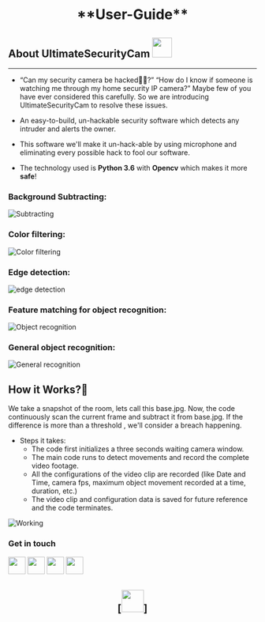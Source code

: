 <h1 align="center" >**User-Guide**</h1>

## About UltimateSecurityCam <img src="https://image.flaticon.com/icons/svg/810/810257.svg" width="40" padding="15">
---

* <p>“Can my security camera be hacked👨‍💻?” “How do I know if someone is watching me through my home security IP camera?” Maybe few of you have ever considered this carefully. So we are introducing UltimateSecurityCam to resolve these issues.</p>

* An easy-to-build, un-hackable security software which detects any intruder and alerts the owner.

* This software we'll make it un-hack-able by using microphone and eliminating every possible hack to fool our software.

* The technology used is **Python 3.6** with **Opencv** which makes it more **safe**!

### Background Subtracting:
![Subtracting](https://pythonprogramming.net/static/images/opencv/opencv-background-subtracting.png)

### Color filtering:
![Color filtering](https://pythonprogramming.net/static/images/opencv/opencv-filtering.jpg)

### Edge detection:
![edge detection](https://pythonprogramming.net/static/images/opencv/opencv-edge-detection.png)

### Feature matching for object recognition:
![Object recognition](https://pythonprogramming.net/static/images/opencv/opencv-feature-matching.png)

### General object recognition:
![General recognition](https://pythonprogramming.net/static/images/opencv/opencv-intro-tutorial-python.gif)

## How it Works?🔧

<p>We take a snapshot of the room, lets call this base.jpg. Now, the code continuously scan the current frame and subtract it from base.jpg. If the difference is more than a threshold , we'll consider a breach happening.</p>

- Steps it takes:
	- The code first initializes a three seconds waiting camera window.
	- The main code runs to detect movements and record the complete video footage.
	- All the configurations of the video clip are recorded (like Date and Time, camera fps, maximum object movement recorded at a time, duration, etc.)
	- The video clip and configuration data is saved for future reference and the code terminates.

![Working](https://user-images.githubusercontent.com/30645315/49302849-31d16380-f4ee-11e8-9bfa-4e99866fa3bc.gif)

### Get in touch

[<img src="https://image.flaticon.com/icons/svg/185/185964.svg" width="35" padding="10">](https://www.linkedin.com/in/niteshx2/)
[<img src="https://image.flaticon.com/icons/svg/185/185985.svg" width="35" padding="10">](https://www.instagram.com/nitz_chaudhry/)
[<img src="https://image.flaticon.com/icons/svg/185/185981.svg" width="35" padding="10">](https://www.facebook.com/niteshx2)
[<img src="https://upload.wikimedia.org/wikipedia/commons/9/91/Octicons-mark-github.svg" width="35" padding="10">](https://github.com/NIteshx2)

<h2 align="center">
[<img src="https://image.flaticon.com/icons/svg/1139/1139921.svg" width="45" padding="20">]
</h2>
